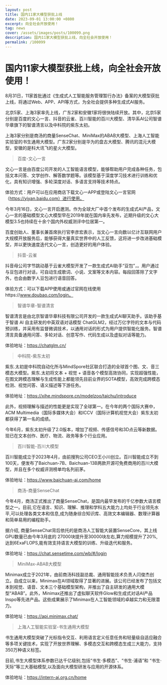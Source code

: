 ```yaml
---
layout: post
title: 国内11家大模型获批上线
date: 2023-09-01 13:00:00 +0800
excerpt: 向全社会开放使用！
tag: news
cover: /assets/images/posts/100099.png
description: 国内11家大模型获批上线，向全社会开放使用！
permalink: /100099
---
```



# 国内11家大模型获批上线，向全社会开放使用！



8月31日，11家首批通过《生成式人工智能服务管理暂行办法》备案的大模型获批上线，将通过Web、APP、API等方式，为全社会提供多种生成式AI服务。

北京5家、上海3家率先上线，广东2家和安徽1家将很快陆续开放。其中，北京5家分别是百度的文心一言、抖音的云雀、百川智能的百川大模型、清华系AI公司智谱华章旗下的智谱清言以及中科院的紫东太初。

上海3家分别是商汤的商量SenseChat、MiniMax的ABAB大模型、上海人工智能实验室的书生通用大模型。广东2家分别是华为的盘古大模型、腾讯的混元大模型，安徽的是科大讯飞的星火大模型。

> 百度-文心一言

文心一言是由百度公司开发的人工智能语言模型，能够帮助用户完成各种任务，包括文本问答、文学创作、解答数学题等。该模型基于深度学习技术进行训练和优化，具有知识增强、多轮深度对话、多语言支持等技术特点。

体验方式：用户可以在应用商店下载文心一APP或登陆文心一言官网（https://yiyan.baidu.com）进行使用。

今年3月16日，文心一言开启邀测。作为全球大厂中首个发布的生成式AI产品，文心一言的基础模型文心大模型早在2019年就在国内率先发布，近期升级的文心大模型3.5也持续在十余个国内外权威测评中位居第一。


百度创始人、董事长兼首席执行官李彦宏表示，当文心一言向数以亿计互联网用户大规模开放服务后，能够获得大量真实世界中的人工反馈，这将进一步改进基础模型，并以更快速度迭代文心一言，创造更好的用户体验。

> 抖音-云雀

抖音母公司字节跳动基于云雀大模型开发了一款生成式AI助手“豆包”，。用户通过与豆包进行对话，可自动生成歌词、小说、文案等文本内容。每段回答除了文字外，也会由数字人豆包进行语音回答。

体验方式：可以下载APP使用或通过官网在线使用https://www.doubao.com/login。



> 智谱华章-智谱清言

智谱清言是由北京智谱华章科技有限公司开发的一款生成式AI聊天助手。该助手基于智谱 AI 自主研发的中英双语对话模型 ChatGLM2，经过万亿字符的文本与代码预训练，并采用有监督微调技术，以通用对话的形式为用户提供智能化服务。智谱清言具备通用问答、多轮对话、创意写作、代码生成以及虚拟对话等能力。

体验地址：https://chatglm.cn/



> 中科院-紫东太初

紫东.太初是中科院自动化所与MindSpore社区联合打造的全球首个图、文、音三模态大模型。紫东.太初将文本 + 视觉 + 语音各个模型高效协同，实现超强性能，在图文跨模态理解与生成性能上都能领先目前业界的SOTA模型，高效完成跨模态检测、视觉问答、语义描述等下游任务。

体验地址：https://xihe.mindspore.cn/modelzoo/taichu/introduce

此外，视频理解与描述的性能更是实现了全球第一。在今年的两个国际大赛中，ACM Multimedia（国际多媒体大会）和ICCV（国际计算机视觉大会）紫东太初都获得了第一名的成绩。

今年6月，紫东太初升级了2.0版本，增加了视频、传感信号和3D点云等新数据。现已在文本创作、医疗、物流、政务等多个行业应用。



> 百川智能-百川大模型

百川智能成立于2023年4月，由前搜狗公司CEO王小川创立。百川智能成立不到100天，便发布了Baichuan-7B、Baichuan-13B两款开源可免费商用的百川大模型，并且在多个权威评测榜单均名列前茅。

体验地址：https://www.baichuan-ai.com/home



> 商汤-商量SenseChat

今年4月，商汤正式推出了商量SenseChat，是国内最早发布的千亿参数大语言模型之一。目前,它在语言、知识、理解、推理和学科五大能力上均处于行业领先水平,可以处理各类文本和信息,成为随身综合知识库、高效文本编辑器、数理计算器和简单易用的编程助手。

据介绍, 商量SenseChat背后依托的是商汤人工智能大装置SenseCore，其上线GPU数量已由今年3月底的 27000块提升至30000块左右,算力规模提升了20%,达到6ExaFLOPS,能有效支持语言大模型的训练、升级迭代和服务。

体验地址：https://chat.sensetime.com/wb/#/login



> MiniMax-ABAB大模型

Minimax成立于2021年，由前商汤科技副总裁、通用智能技术负责人闫俊杰创立。自成立以来，Minimax在AI领域取得了显著的进展。该公司已经发布了包括文本到视觉、语音、文本三个基础模型架构，并推出了自主研发的通用大模型“ABAB”。此外，Minimax还推出了虚拟聊天软件Glow和生成式对话AI产品Inspo等先进产品。这些成果展示了Minimax在人工智能领域的卓越实力和无限潜力。

体验地址：https://api.minimax.chat/



> 上海人工智能实验室-书生通用大模型

书生通用大模型突破了光标指令交互、利用语言定义任意任务和轻量级自适应融合等多项关键技术，实现了开放世界理解、多模态交互和跨模态生成三大能力，支持350万种语义标签。

目前,书生大模型体系参数已达千亿级别,包括“书生·多模态”、“书生·浦语”和 “书生·天际”等三大基础模型,以及面向大模型研发与应用的开源体系。

体验地址：https://intern-ai.org.cn/home